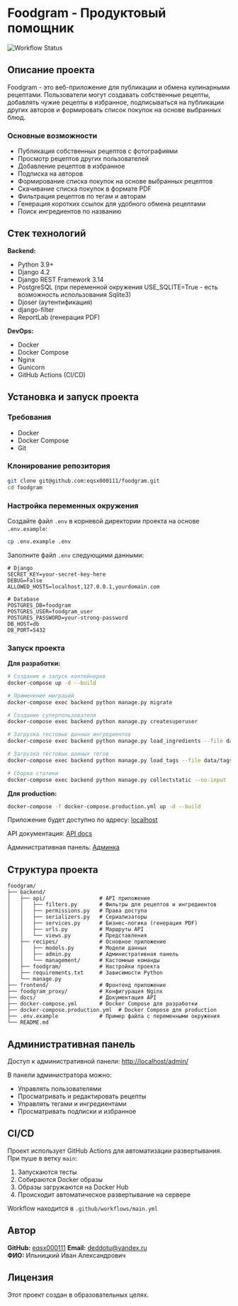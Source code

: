 # Foodgram - Продуктовый помощник

![Workflow Status](https://github.com/eqsx000111/foodgram/actions/workflows/main.yml/badge.svg)

## Описание проекта

Foodgram - это веб-приложение для публикации и обмена кулинарными рецептами. Пользователи могут создавать собственные рецепты, добавлять чужие рецепты в избранное, подписываться на публикации других авторов и формировать список покупок на основе выбранных блюд.

### Основные возможности

- Публикация собственных рецептов с фотографиями
- Просмотр рецептов других пользователей
- Добавление рецептов в избранное
- Подписка на авторов
- Формирование списка покупок на основе выбранных рецептов
- Скачивание списка покупок в формате PDF
- Фильтрация рецептов по тегам и авторам
- Генерация коротких ссылок для удобного обмена рецептами
- Поиск ингредиентов по названию

## Стек технологий

**Backend:**
- Python 3.9+
- Django 4.2
- Django REST Framework 3.14
- PostgreSQL (при переменной окружения USE_SQLITE=True - есть возможность использования Sqlite3)
- Djoser (аутентификация)
- django-filter
- ReportLab (генерация PDF)

**DevOps:**
- Docker
- Docker Compose
- Nginx
- Gunicorn
- GitHub Actions (CI/CD)

## Установка и запуск проекта

### Требования

- Docker
- Docker Compose
- Git

### Клонирование репозитория

```bash
git clone git@github.com:eqsx000111/foodgram.git
cd foodgram
```

### Настройка переменных окружения

Создайте файл `.env` в корневой директории проекта на основе `.env.example`:

```bash
cp .env.example .env
```

Заполните файл `.env` следующими данными:

```env
# Django
SECRET_KEY=your-secret-key-here
DEBUG=False
ALLOWED_HOSTS=localhost,127.0.0.1,yourdomain.com

# Database
POSTGRES_DB=foodgram
POSTGRES_USER=foodgram_user
POSTGRES_PASSWORD=your-strong-password
DB_HOST=db
DB_PORT=5432

```

### Запуск проекта

**Для разработки:**

```bash
# Создание и запуск контейнеров
docker-compose up -d --build

# Применение миграций
docker-compose exec backend python manage.py migrate

# Создание суперпользователя
docker-compose exec backend python manage.py createsuperuser

# Загрузка тестовых данных ингредиентов
docker-compose exec backend python manage.py load_ingredients --file data/ingredients.json

# Загрузка тестовых данных тегов
docker-compose exec backend python manage.py load_tags --file data/tags.json

# Сборка статики
docker-compose exec backend python manage.py collectstatic --no-input
```

**Для production:**

```bash
docker-compose -f docker-compose.production.yml up -d --build
```

Приложение будет доступно по адресу: [localhost](http://localhost/)

API документация: [API docs](http://localhost/api/docs/)

Административная панель: [Админка](http://localhost/admin/)


## Структура проекта

```
foodgram/
├── backend/
│   ├── api/                 # API приложение
│   │   ├── filters.py       # Фильтры для рецептов и ингредиентов
│   │   ├── permissions.py   # Права доступа
│   │   ├── serializers.py   # Сериализаторы
│   │   ├── services.py      # Бизнес-логика (генерация PDF)
│   │   ├── urls.py          # Маршруты API
│   │   └── views.py         # Представления
│   ├── recipes/             # Основное приложение
│   │   ├── models.py        # Модели данных
│   │   ├── admin.py         # Административная панель
│   │   └── management/      # Кастомные команды
│   ├── foodgram/            # Настройки проекта
│   ├── requirements.txt     # Зависимости Python
│   └── manage.py
├── frontend/                # Фронтенд приложение
├── foodgram_proxy/          # Конфигурация Nginx
├── docs/                    # Документация API
├── docker-compose.yml       # Docker Compose для разработки
├── docker-compose.production.yml  # Docker Compose для production
├── .env.example             # Пример файла с переменными окружения
└── README.md
```

## Административная панель

Доступ к административной панели: [http://localhost/admin/](http://localhost/admin/)

В панели администратора можно:
- Управлять пользователями
- Просматривать и редактировать рецепты
- Управлять тегами и ингредиентами
- Просматривать подписки и избранное

## CI/CD

Проект использует GitHub Actions для автоматизации развертывания. При пуше в ветку `main`:

1. Запускаются тесты
2. Собираются Docker образы
3. Образы загружаются на Docker Hub
4. Происходит автоматическое развертывание на сервере

Workflow находится в `.github/workflows/main.yml`

## Автор

**GitHub:** [eqsx000111](https://github.com/eqsx000111)
**Email:** [deddotu@yandex.ru](mailto:deddotu@yandex.ru)  
**ФИО:** Ильницкий Иван Александрович 
## Лицензия

Этот проект создан в образовательных целях.